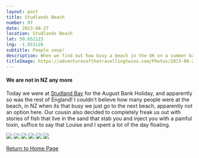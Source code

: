 ```yaml
---
layout: post
title: Studlands Beach
number: 97
date: 2013-08-27
location: Studlands Beach
lat: 50.652123
lng: -1.953126
subtitle: People soup!
description: When we find out how busy a beach in the UK on a summer bank holiday gets
titleImage: https://adventuresofthetravellingtwins.com/Photos/2013-08-27-Studland/IMG_3839.JPG
---
```


<h4>We are not in NZ any more</h4>

Today we were at <a target="_blank" href="https://www.nationaltrust.org.uk/studland-bay">Studland Bay</a> for the August Bank Holiday, and apparently so was the rest of England!
I couldn't believe how many people were at the beach, in NZ when its that busy we just go to the next beach, apparently not an option here. 
Our cousin also decided to completely freak us out with stories of fish that live in the sand that stab you and inject you with a painful toxin, suffice to say that Louise and I spent a lot of the day floating.

<img src="https://adventuresofthetravellingtwins.com/Photos/2013-08-27-Studland/P1000958.JPG" class="image1">
<img src="https://adventuresofthetravellingtwins.com/Photos/2013-08-27-Studland/P1000954.JPG" class="image1">
<img src="https://adventuresofthetravellingtwins.com/Photos/2013-08-27-Studland/IMG_3840.JPG" class="image1">
<img src="https://adventuresofthetravellingtwins.com/Photos/2013-08-27-Studland/DSCF2669.JPG" class="image1">
<img src="https://adventuresofthetravellingtwins.com/Photos/2013-08-27-Studland/DSCF2671.JPG" class="image1">
<img src="https://adventuresofthetravellingtwins.com/Photos/2013-08-27-Studland/P1000959.JPG" class="image1">

<a href="https://adventuresofthetravellingtwins.com/">Return to Home Page</a>
